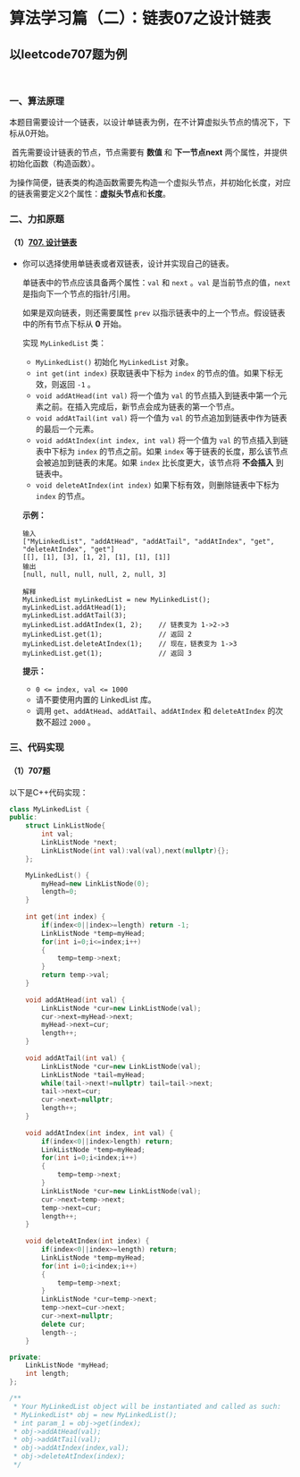 # 算法学习篇（二）：链表07之设计链表

## 以leetcode707题为例

​		

### 一、算法原理

​		本题目需要设计一个链表，以设计单链表为例，在不计算虚拟头节点的情况下，下标从0开始。

​		首先需要设计链表的节点，节点需要有 **数值** 和 **下一节点next** 两个属性，并提供初始化函数（构造函数）。

​		为操作简便，链表类的构造函数需要先构造一个虚拟头节点，并初始化长度，对应的链表需要定义2个属性：**虚拟头节点**和**长度**。

### 二、力扣原题

#### （1）[707. 设计链表](https://leetcode.cn/problems/design-linked-list/)

- 你可以选择使用单链表或者双链表，设计并实现自己的链表。

  单链表中的节点应该具备两个属性：`val` 和 `next` 。`val` 是当前节点的值，`next` 是指向下一个节点的指针/引用。

  如果是双向链表，则还需要属性 `prev` 以指示链表中的上一个节点。假设链表中的所有节点下标从 **0** 开始。

  实现 `MyLinkedList` 类：

  - `MyLinkedList()` 初始化 `MyLinkedList` 对象。
  - `int get(int index)` 获取链表中下标为 `index` 的节点的值。如果下标无效，则返回 `-1` 。
  - `void addAtHead(int val)` 将一个值为 `val` 的节点插入到链表中第一个元素之前。在插入完成后，新节点会成为链表的第一个节点。
  - `void addAtTail(int val)` 将一个值为 `val` 的节点追加到链表中作为链表的最后一个元素。
  - `void addAtIndex(int index, int val)` 将一个值为 `val` 的节点插入到链表中下标为 `index` 的节点之前。如果 `index` 等于链表的长度，那么该节点会被追加到链表的末尾。如果 `index` 比长度更大，该节点将 **不会插入** 到链表中。
  - `void deleteAtIndex(int index)` 如果下标有效，则删除链表中下标为 `index` 的节点。

   

  **示例：**

  ```
  输入
  ["MyLinkedList", "addAtHead", "addAtTail", "addAtIndex", "get", "deleteAtIndex", "get"]
  [[], [1], [3], [1, 2], [1], [1], [1]]
  输出
  [null, null, null, null, 2, null, 3]
  
  解释
  MyLinkedList myLinkedList = new MyLinkedList();
  myLinkedList.addAtHead(1);
  myLinkedList.addAtTail(3);
  myLinkedList.addAtIndex(1, 2);    // 链表变为 1->2->3
  myLinkedList.get(1);              // 返回 2
  myLinkedList.deleteAtIndex(1);    // 现在，链表变为 1->3
  myLinkedList.get(1);              // 返回 3
  ```

   

  **提示：**

  - `0 <= index, val <= 1000`
  - 请不要使用内置的 LinkedList 库。
  - 调用 `get`、`addAtHead`、`addAtTail`、`addAtIndex` 和 `deleteAtIndex` 的次数不超过 `2000` 。

   



### 三、代码实现

#### （1）707题

以下是C++代码实现：

```c++
class MyLinkedList {
public:
    struct LinkListNode{
        int val;
        LinkListNode *next;
        LinkListNode(int val):val(val),next(nullptr){};
    };

    MyLinkedList() {
        myHead=new LinkListNode(0);
        length=0;
    }
    
    int get(int index) {
        if(index<0||index>=length) return -1;
        LinkListNode *temp=myHead;
        for(int i=0;i<=index;i++)
        {
            temp=temp->next;
        }
        return temp->val;
    }
    
    void addAtHead(int val) {
        LinkListNode *cur=new LinkListNode(val);
        cur->next=myHead->next;
        myHead->next=cur;
        length++;
    }
    
    void addAtTail(int val) {
        LinkListNode *cur=new LinkListNode(val);
        LinkListNode *tail=myHead;
        while(tail->next!=nullptr) tail=tail->next;
        tail->next=cur;
        cur->next=nullptr;
        length++;
    }
    
    void addAtIndex(int index, int val) {
        if(index<0||index>length) return;
        LinkListNode *temp=myHead;
        for(int i=0;i<index;i++)
        {
            temp=temp->next;
        }
        LinkListNode *cur=new LinkListNode(val);
        cur->next=temp->next;
        temp->next=cur;
        length++;
    }
    
    void deleteAtIndex(int index) {
        if(index<0||index>=length) return;
        LinkListNode *temp=myHead;
        for(int i=0;i<index;i++)
        {
            temp=temp->next;
        }
        LinkListNode *cur=temp->next;
        temp->next=cur->next;
        cur->next=nullptr;
        delete cur;
        length--;
    }

private:
    LinkListNode *myHead;
    int length;
};

/**
 * Your MyLinkedList object will be instantiated and called as such:
 * MyLinkedList* obj = new MyLinkedList();
 * int param_1 = obj->get(index);
 * obj->addAtHead(val);
 * obj->addAtTail(val);
 * obj->addAtIndex(index,val);
 * obj->deleteAtIndex(index);
 */
```
